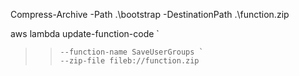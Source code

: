 Compress-Archive -Path .\bootstrap -DestinationPath .\function.zip

aws lambda update-function-code `
>>     --function-name SaveUserGroups `
>>     --zip-file fileb://function.zip
>> 
